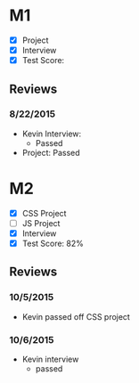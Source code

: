 # M1

- [x] Project
- [x] Interview
- [x] Test Score:

## Reviews

### 8/22/2015

- Kevin Interview:
  - Passed
- Project: Passed

# M2

- [x] CSS Project
- [ ] JS Project
- [x] Interview
- [x] Test Score: 82%

## Reviews

### 10/5/2015

- Kevin passed off CSS project

### 10/6/2015

- Kevin interview
  - passed
